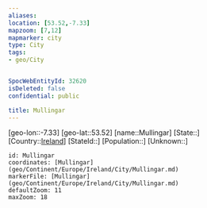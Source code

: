 ```yaml
---
aliases: 
location: [53.52,-7.33]
mapzoom: [7,12] 
mapmarker: city 
type: City
tags:
- geo/City


SpocWebEntityId: 32620
isDeleted: false
confidential: public

title: Mullingar
---
```

[geo-lon::-7.33]
[geo-lat::53.52]
[name::Mullingar]
[State::]
[Country::[Ireland](geo/Continent/Europe/Ireland.md)]
[StateId::]
[Population::]
[Unknown::]


```leaflet
id: Mullingar
coordinates: [Mullingar](geo/Continent/Europe/Ireland/City/Mullingar.md)
markerFile: [Mullingar](geo/Continent/Europe/Ireland/City/Mullingar.md)
defaultZoom: 11 
maxZoom: 18
```



